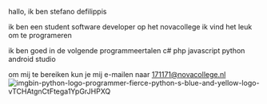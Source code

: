 hallo, ik ben stefano defilippis 

ik ben een student software developer op het novacollege ik vind het leuk om te programeren 

ik ben goed in de volgende programmeertalen
c#
php
javascript
python
android studio

om mij te bereiken kun je mij e-mailen naar 171171@novacollege.nl
![imgbin-python-logo-programmer-fierce-python-s-blue-and-yellow-logo-vTCHAtgnCtFtega1YpGrJHPXQ](https://user-images.githubusercontent.com/117982747/201664274-f1667178-f275-4059-b5bf-ef38fe125987.jpg)
